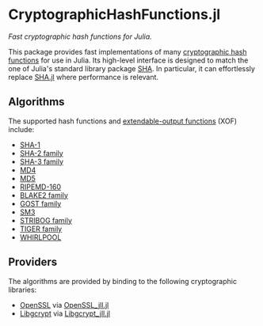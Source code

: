 # CryptographicHashFunctions.jl

*Fast cryptographic hash functions for Julia.*

This package provides fast implementations of many [cryptographic hash functions](https://en.wikipedia.org/wiki/Cryptographic_hash_function) for use in Julia.
Its high-level interface is designed to match the one of Julia's standard library package [SHA](https://docs.julialang.org/en/v1/stdlib/SHA/).
In particular, it can effortlessly replace [SHA.jl](https://github.com/JuliaCrypto/SHA.jl) where performance is relevant.

## Algorithms

The supported hash functions and [extendable-output functions](https://en.wikipedia.org/wiki/Extendable-output_function) (XOF) include:

  - [SHA-1](https://en.wikipedia.org/wiki/SHA-1)
  - [SHA-2 family](https://en.wikipedia.org/wiki/SHA-2)
  - [SHA-3 family](https://en.wikipedia.org/wiki/SHA-3)
  - [MD4](https://en.wikipedia.org/wiki/MD4)
  - [MD5](https://en.wikipedia.org/wiki/MD5)
  - [RIPEMD-160](https://en.wikipedia.org/wiki/RIPEMD)
  - [BLAKE2 family](https://en.wikipedia.org/wiki/BLAKE_(hash_function)#BLAKE2)
  - [GOST family](https://en.wikipedia.org/wiki/GOST_(hash_function))
  - [SM3](https://en.wikipedia.org/wiki/SM3_(hash_function))
  - [STRIBOG family](https://en.wikipedia.org/wiki/Streebog)
  - [TIGER family](https://en.wikipedia.org/wiki/Tiger_(hash_function))
  - [WHIRLPOOL](https://en.wikipedia.org/wiki/Whirlpool_(hash_function))

## Providers

The algorithms are provided by binding to the following cryptographic libraries:

  - [OpenSSL](https://www.openssl.org/) via [OpenSSL_jll.jl](https://github.com/JuliaBinaryWrappers/OpenSSL_jll.jl)
  - [Libgcrypt](https://gnupg.org/software/libgcrypt/index.html) via [Libgcrypt_jll.jl](https://github.com/JuliaBinaryWrappers/Libgcrypt_jll.jl)
